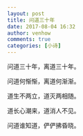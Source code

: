 ```yaml
---
layout: post
title: 问道三十年
date: 2017-08-04 16:32
author: venhow
comments: true
categories: [小诗]
---
```

问道三十年，离道三十年。

问道何惭惭，离道何渐渐。

道生不两立，道灭两相随。

道长心潮来，道消人不见。

问道谁知道，俨俨拂昏晓。
